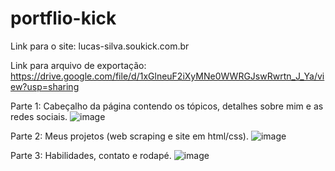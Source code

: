 # portflio-kick

Link para o site: lucas-silva.soukick.com.br

Link para arquivo de exportação: https://drive.google.com/file/d/1xGlneuF2iXyMNe0WWRGJswRwrtn_J_Ya/view?usp=sharing

Parte 1: Cabeçalho da página contendo os tópicos, detalhes sobre mim e as redes sociais.
![image](https://user-images.githubusercontent.com/92893157/161455945-b8aea1e2-9af5-433f-b4d6-8795c545370b.png)

Parte 2: Meus projetos (web scraping e site em html/css).
![image](https://user-images.githubusercontent.com/92893157/161455998-b0707990-2ea9-4379-bc42-8570499ebcb2.png)

Parte 3: Habilidades, contato e rodapé.
![image](https://user-images.githubusercontent.com/92893157/161456038-ed9474df-9cab-4fbd-96cd-d652ec746286.png)
